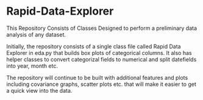 # Rapid-Data-Explorer
This Repository Consists of Classes Designed to perform a preliminary data analysis of any dataset.

Initially, the repository consists of a single class file called Rapid Data Explorer in eda.py that builds box plots of categorical columns. It also has helper classes to convert categorizal fields to numerical and split datefields into year, month etc.

The repository will continue to be built with additional features and plots including covariance graphs, scatter plots etc. that will make it easier to get a quick view into the data.
